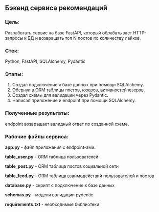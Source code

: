 ## Бэкенд сервиса рекомендаций
### Цель:
Разработать сервис на базе FastAPI, который обрабатывает HTTP-запросы к БД и возвращать топ N постов по количеству лайков.

### Cтек:
Python, FastAPI, SQLAlchemy, Pydantic

### Этапы: 
1. Создал подключение к базе данных при помощи SQLAlchemy.
2. Обернул в ORM таблицы постов, юзеров, активностей юзеров.
3. Создал схемы для валидации через Pydantic.
4. Написал приложение и endpoint при помощи SQLAlchemy.

### Полученные результаты:
endpoint возвращает валидный ответ по созданной схеме.

### Рабочие файлы сервиса:
**app.py** - файл приложения с endpoint-ами.

**table_user.py** - ORM таблица пользователей

**table_post.py** - ORM таблица постов социальной сети

**table_feed.py** - ORM таблица взаимодействий пользователей и постов

**database.py** - скрипт с подключение к базе данных

**schemas.py** - модели валидации pydentic

**requirements.txt** - необходимые библиотеки
